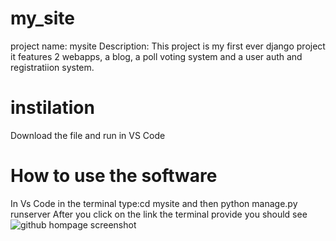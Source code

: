 # my_site
project name: mysite
Description: This project is my first ever django project it features 2 webapps, a blog, a poll voting system and a user auth and registratiion system.
# instilation
Download the file and run in VS Code
# How to use the software
In Vs Code in the terminal type:cd mysite and then python manage.py runserver
After you click on the link the terminal provide you should see ![github hompage screenshot](https://github.com/dogbless/my_site/assets/136506002/2b708a80-42c9-469b-bfed-47ad09bc676c)



